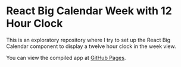 # React Big Calendar Week with 12 Hour Clock

This is an exploratory repository where I try to set up the React Big Calendar
component to display a twelve hour clock in the week view.

You can view the compiled app at [GitHub Pages]().


